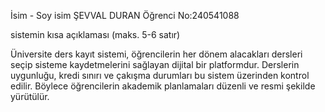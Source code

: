 İsim - Soy isim ŞEVVAL DURAN
Öğrenci No:240541088

sistemin kısa açıklaması (maks. 5-6 satır)

Üniversite ders kayıt sistemi, öğrencilerin her dönem alacakları dersleri seçip sisteme kaydetmelerini sağlayan dijital bir platformdur. Derslerin uygunluğu, kredi sınırı ve çakışma durumları bu sistem üzerinden kontrol edilir. Böylece öğrencilerin akademik planlamaları düzenli ve resmi şekilde yürütülür.
